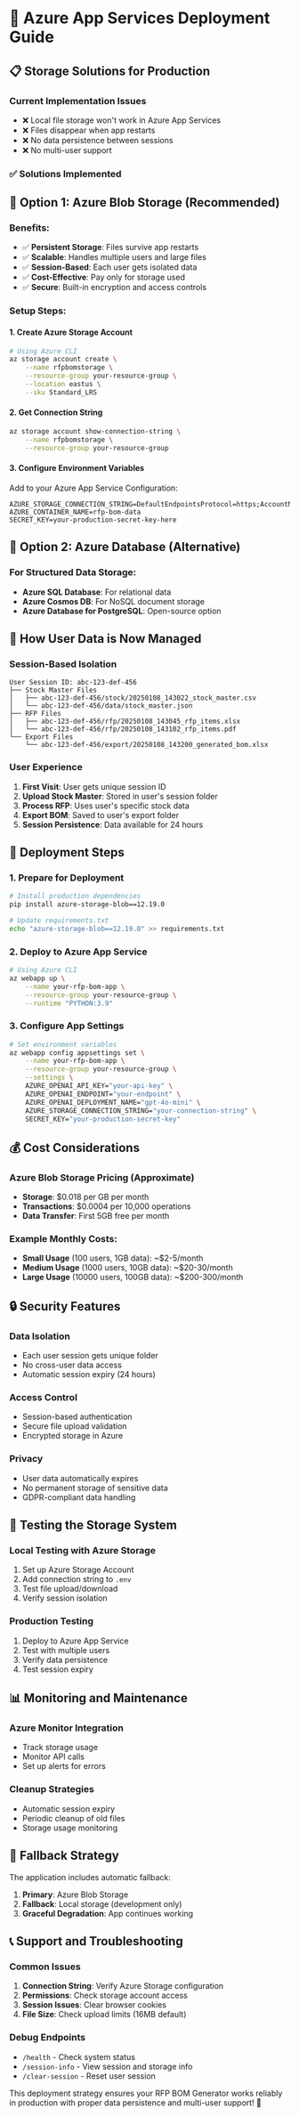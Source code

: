 # 🚀 Azure App Services Deployment Guide

## 📋 **Storage Solutions for Production**

### **Current Implementation Issues**
- ❌ Local file storage won't work in Azure App Services
- ❌ Files disappear when app restarts
- ❌ No data persistence between sessions
- ❌ No multi-user support

### **✅ Solutions Implemented**

## 🔧 **Option 1: Azure Blob Storage (Recommended)**

### **Benefits:**
- ✅ **Persistent Storage**: Files survive app restarts
- ✅ **Scalable**: Handles multiple users and large files
- ✅ **Session-Based**: Each user gets isolated data
- ✅ **Cost-Effective**: Pay only for storage used
- ✅ **Secure**: Built-in encryption and access controls

### **Setup Steps:**

#### **1. Create Azure Storage Account**
```bash
# Using Azure CLI
az storage account create \
    --name rfpbomstorage \
    --resource-group your-resource-group \
    --location eastus \
    --sku Standard_LRS
```

#### **2. Get Connection String**
```bash
az storage account show-connection-string \
    --name rfpbomstorage \
    --resource-group your-resource-group
```

#### **3. Configure Environment Variables**
Add to your Azure App Service Configuration:

```env
AZURE_STORAGE_CONNECTION_STRING=DefaultEndpointsProtocol=https;AccountName=rfpbomstorage;AccountKey=...
AZURE_CONTAINER_NAME=rfp-bom-data
SECRET_KEY=your-production-secret-key-here
```

## 🔧 **Option 2: Azure Database (Alternative)**

### **For Structured Data Storage:**
- **Azure SQL Database**: For relational data
- **Azure Cosmos DB**: For NoSQL document storage
- **Azure Database for PostgreSQL**: Open-source option

## 📁 **How User Data is Now Managed**

### **Session-Based Isolation**
```
User Session ID: abc-123-def-456
├── Stock Master Files
│   ├── abc-123-def-456/stock/20250108_143022_stock_master.csv
│   └── abc-123-def-456/data/stock_master.json
├── RFP Files
│   ├── abc-123-def-456/rfp/20250108_143045_rfp_items.xlsx
│   └── abc-123-def-456/rfp/20250108_143102_rfp_items.pdf
└── Export Files
    └── abc-123-def-456/export/20250108_143200_generated_bom.xlsx
```

### **User Experience**
1. **First Visit**: User gets unique session ID
2. **Upload Stock Master**: Stored in user's session folder
3. **Process RFP**: Uses user's specific stock data
4. **Export BOM**: Saved to user's export folder
5. **Session Persistence**: Data available for 24 hours

## 🚀 **Deployment Steps**

### **1. Prepare for Deployment**
```bash
# Install production dependencies
pip install azure-storage-blob==12.19.0

# Update requirements.txt
echo "azure-storage-blob==12.19.0" >> requirements.txt
```

### **2. Deploy to Azure App Service**
```bash
# Using Azure CLI
az webapp up \
    --name your-rfp-bom-app \
    --resource-group your-resource-group \
    --runtime "PYTHON:3.9"
```

### **3. Configure App Settings**
```bash
# Set environment variables
az webapp config appsettings set \
    --name your-rfp-bom-app \
    --resource-group your-resource-group \
    --settings \
    AZURE_OPENAI_API_KEY="your-api-key" \
    AZURE_OPENAI_ENDPOINT="your-endpoint" \
    AZURE_OPENAI_DEPLOYMENT_NAME="gpt-4o-mini" \
    AZURE_STORAGE_CONNECTION_STRING="your-connection-string" \
    SECRET_KEY="your-production-secret-key"
```

## 💰 **Cost Considerations**

### **Azure Blob Storage Pricing (Approximate)**
- **Storage**: $0.018 per GB per month
- **Transactions**: $0.0004 per 10,000 operations
- **Data Transfer**: First 5GB free per month

### **Example Monthly Costs:**
- **Small Usage** (100 users, 1GB data): ~$2-5/month
- **Medium Usage** (1000 users, 10GB data): ~$20-30/month
- **Large Usage** (10000 users, 100GB data): ~$200-300/month

## 🔒 **Security Features**

### **Data Isolation**
- Each user session gets unique folder
- No cross-user data access
- Automatic session expiry (24 hours)

### **Access Control**
- Session-based authentication
- Secure file upload validation
- Encrypted storage in Azure

### **Privacy**
- User data automatically expires
- No permanent storage of sensitive data
- GDPR-compliant data handling

## 🧪 **Testing the Storage System**

### **Local Testing with Azure Storage**
1. Set up Azure Storage Account
2. Add connection string to `.env`
3. Test file upload/download
4. Verify session isolation

### **Production Testing**
1. Deploy to Azure App Service
2. Test with multiple users
3. Verify data persistence
4. Test session expiry

## 📊 **Monitoring and Maintenance**

### **Azure Monitor Integration**
- Track storage usage
- Monitor API calls
- Set up alerts for errors

### **Cleanup Strategies**
- Automatic session expiry
- Periodic cleanup of old files
- Storage usage monitoring

## 🔄 **Fallback Strategy**

The application includes automatic fallback:
1. **Primary**: Azure Blob Storage
2. **Fallback**: Local storage (development only)
3. **Graceful Degradation**: App continues working

## 📞 **Support and Troubleshooting**

### **Common Issues**
1. **Connection String**: Verify Azure Storage configuration
2. **Permissions**: Check storage account access
3. **Session Issues**: Clear browser cookies
4. **File Size**: Check upload limits (16MB default)

### **Debug Endpoints**
- `/health` - Check system status
- `/session-info` - View session and storage info
- `/clear-session` - Reset user session

This deployment strategy ensures your RFP BOM Generator works reliably in production with proper data persistence and multi-user support! 🎯
